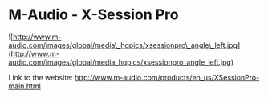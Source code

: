 # M-Audio - X-Session Pro

![http://www.m-audio.com/images/global/media\_hqpics/xsessionpro\_angle\_left.jpg](http://www.m-audio.com/images/global/media_hqpics/xsessionpro_angle_left.jpg)

Link to the website:
<http://www.m-audio.com/products/en_us/XSessionPro-main.html>
